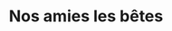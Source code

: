 ---
published: true
title: 'Nos amies les bêtes'
collection: ailleurs
release_date: '2014-01-21 00:00:00'
image:
    user/pages/01.Emissions/ailleurs-40/ouiedire_ailleurs-40_cover-1.png: { name: ouiedire_ailleurs-40_cover-1.png, type: image/png, size: 457545, path: user/pages/01.Emissions/ailleurs-40/ouiedire_ailleurs-40_cover-1.png }
number: '40'
slug: ailleurs-40
taxonomy:
    dj: 'Dj ****'
    artist: ['Alain Goraguer', Altérations, 'Bocal 5', 'Bovine Artificial Vagina (pop poetry) + Jean Jacques Perrey', 'Busy Microbes + Ivor Cutler', 'Coco chante', 'Coco le Perroquet', 'Colette Magny', 'Cristine Combe', 'Delia Derbyshire', 'Dominique Guiot', 'Dominique Laurent', 'George Hacquard', 'Guigou Chenevier', 'Henri Gruel', 'Hélène Hilly et Francisco Semprun', 'Ivor Cutler', 'John Betjeman', Kipling, 'Lucrate Milk', 'Michel Magne', 'Philippe Féret', 'Roger Davy', 'The Creed Taylor Orchestra', 'The Nits']
playlists:
    - { title: null, tracks: [{ timecode: '00:00:00', artists: ['Coco le Perroquet'], title: '' }, { timecode: '00:00:35', artists: ['Alain Goraguer'], title: 'Cha Cha Cha du Loup (avec coco)' }, { timecode: '00:02:17', artists: ['Bocal 5'], title: 'Tarzan Réglisse' }, { timecode: '00:06:43', artists: ['The Creed Taylor Orchestra'], title: 'Jungle Fever' }, { timecode: '00:08:27', artists: ['Colette Magny'], title: 'Le Pachyderme' }, { timecode: '00:10:11', artists: [Kipling], title: 'L´enfant d´Eléphant + Delia Derbyshire -  Busy Microbes' }, { timecode: '00:11:09', artists: ['Busy Microbes + Ivor Cutler'], title: 'Jungle Tip' }, { timecode: '00:11:54', artists: ['Dominique Guiot'], title: 'La Danse des Méduses' }, { timecode: '00:14:29', artists: ['Michel Magne'], title: 'La Pêche à la Baleine' }, { timecode: '00:17:06', artists: [Altérations], title: 'Emus in the Zone' }, { timecode: '00:19:10', artists: ['Philippe Féret'], title: 'Au Coeur des Algues' }, { timecode: '00:21:31', artists: ['Delia Derbyshire'], title: 'Here Come the Fleas' }, { timecode: '00:23:40', artists: ['Cristine Combe'], title: 'Le Diplodocus' }, { timecode: '00:25:57', artists: ['The Nits'], title: 'Man of Straw' }, { timecode: '00:29:20', artists: ['George Hacquard'], title: 'La Cigogne Qui A Dansé' }, { timecode: '00:30:15', artists: ['Henri Gruel'], title: 'Danse Des Ours' }, { timecode: '00:30:43', artists: ['Colette Magny'], title: 'Cahier d´Une Tortue' }, { timecode: '00:32:07', artists: ['Bovine Artificial Vagina (pop poetry) + Jean Jacques Perrey'], title: 'Défilé Des Moustiques' }, { timecode: '00:35:30', artists: ['John Betjeman'], title: 'Agricultural Caress' }, { timecode: '00:38:44', artists: ['Dominique Laurent'], title: Chrysalide }, { timecode: '00:39:48', artists: ['Guigou Chenevier'], title: 'Arthur Et Les Robots' }, { timecode: '00:40:50', artists: ['Lucrate Milk'], title: 'Monsieur Phoque' }, { timecode: '00:42:19', artists: ['Henri Gruel'], title: 'Les Fourmis' }, { timecode: '00:43:11', artists: ['Hélène Hilly et Francisco Semprun'], title: 'Le Poussin qui Pense' }, { timecode: '00:44:18', artists: ['Roger Davy'], title: 'La Récréation Du Kangourou' }, { timecode: '00:46:20', artists: ['Ivor Cutler'], title: 'Yellow Fly' }, { timecode: '00:47:50', artists: ['Coco chante'], title: '' }] }
presentation: ''
image_hd:
    user/pages/01.Emissions/ailleurs-40/ouiedire_ailleurs-40_cover_hd.png: { name: ouiedire_ailleurs-40_cover_hd.png, type: image/png, size: 457545, path: user/pages/01.Emissions/ailleurs-40/ouiedire_ailleurs-40_cover_hd.png }

---
